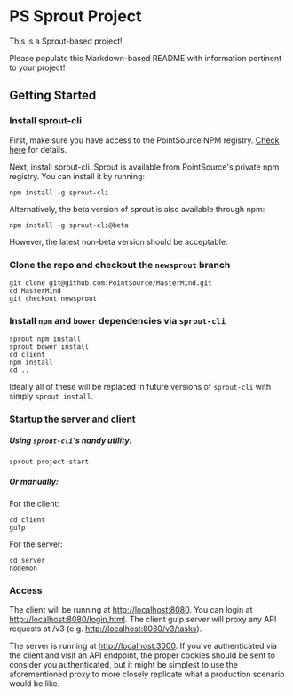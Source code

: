 # PS Sprout Project

This is a Sprout-based project!

Please populate this Markdown-based README with information pertinent to your project!

## Getting Started

### Install sprout-cli

First, make sure you have access to the PointSource NPM registry. [Check here](https://github.com/pointsource/sprout-cli/wiki/Accessing-PointSource-NPM-Registry) for details.

Next, install sprout-cli. Sprout is available from PointSource's private npm registry. You can install it by running:

```
npm install -g sprout-cli
```

Alternatively, the beta version of sprout is also available through npm:

```
npm install -g sprout-cli@beta
```

However, the latest non-beta version should be acceptable.

### Clone the repo and checkout the `newsprout` branch

```
git clone git@github.com:PointSource/MasterMind.git
cd MasterMind
git checkout newsprout
```

### Install `npm` and `bower` dependencies via `sprout-cli`

```
sprout npm install
sprout bower install
cd client
npm install
cd ..
```

Ideally all of these will be replaced in future versions of `sprout-cli` with simply `sprout install`.

### Startup the server and client

##### Using `sprout-cli`'s handy utility:

```
sprout project start
```

##### Or manually:

For the client:
```
cd client
gulp
```

For the server:
```
cd server
nodemon
```

### Access 

The client will be running at [http://localhost:8080](http://localhost:8080). You can login at [http://localhost:8080/login.html](http://localhost:8080/login.html). The client gulp server will proxy any API requests at /v3 (e.g. [http://localhost:8080/v3/tasks](http://localhost:8080/v3/tasks)).

The server is running at [http://localhost:3000](http://localhost:3000). If you've authenticated via the client and visit an API endpoint, the proper cookies should be sent to consider you authenticated, but it might be simplest to use the aforementioned proxy to more closely replicate what a production scenario would be like.